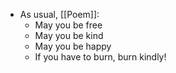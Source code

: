- As usual, [[Poem]]:
    - May you be free
    - May you be kind
    - May you be happy
    - If you have to burn, burn kindly!
